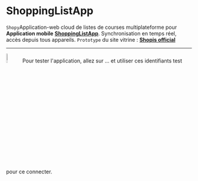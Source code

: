 # ShoppingListApp
`Shopy`Application-web cloud de listes de courses multiplateforme pour **Application mobile** **[ShoppingListApp](https://github.com/ShopListApp/ShopisApp/)**. Synchronisation en temps réel, accès depuis tous appareils. `Prototype` du site vitrine : **[Shopis official](https://shopisofficial.netlify.app/)**

---

<img src="https://icons.iconarchive.com/icons/oxygen-icons.org/oxygen/48/Apps-preferences-desktop-cryptography-icon.png" width="8%" alt="infos icon"/> Pour tester l'application, allez sur ... et utiliser ces identifiants test pour ce connecter.

